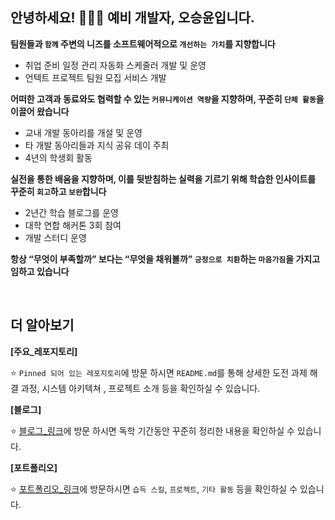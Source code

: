 
## 안녕하세요! 🙇🏻‍♂️  예비 개발자, 오승윤입니다.

**팀원들과 `함께` 주변의 니즈를 소프트웨어적으로 `개선하는 가치`를 지향합니다**

- 취업 준비 일정 관리 자동화 스케줄러 개발 및 운영
- 언텍트 프로젝트 팀원 모집 서비스 개발

**어떠한 고객과 동료와도 협력할 수 있는 `커뮤니케이션 역량`을 지향하며, 꾸준히 `단체 활동`을 이끌어 왔습니다**

- 교내 개발 동아리를 개설 및 운영
- 타 개발 동아리들과 지식 공유 데이 주최
- 4년의 학생회 활동

**실전을 통한 배움을 지향하며, 이를 뒷받침하는 실력을 기르기 위해  학습한 인사이트를 꾸준히 `회고`하고 `보완`합니다**

- 2년간 학습 블로그를 운영
- 대학 연합 해커톤 3회 참여
- 개발 스터디 운영

**항상 “무엇이 부족할까” 보다는 “무엇을 채워볼까” `긍정으로 치환`하는 `마음가짐`을 가지고 임하고 있습니다**

</br>

## 더 알아보기

**[주요_레포지토리]**

⭐ `Pinned 되어 있는 레포지토리`에 방문 하시면 `README.md`를 통해 상세한 도전 과제 해결 과정, 시스템 아키텍쳐 , 프로젝트 소개 등을 확인하실 수 있습니다.

**[블로그]**

⭐ [블로그_링크](https://onlyforus-blog.tistory.com)에 방문 하시면 독학 기간동안 꾸준히 정리한 내용을 확인하실 수 있습니다.


**[포트폴리오]**


⭐ [포트폴리오_링크](https://citrine-sing-062.notion.site/a123b87b33c54a40ac6f54b296f5f8a9)에 방문하시면 `습득 스킬`, `프로젝트`, `기타 활동` 등을 확인하실 수 있습니다.

